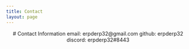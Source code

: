 ```yaml
---
title: Contact
layout: page
---
```


<p style="text-align: center;"># Contact Information
  email: erpderp32@gmail.com
  github: erpderp32
  discord: erpderp32#8443
</p>
